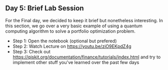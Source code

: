 ## Day 5: Brief Lab Session

For the Final day, we decided to keep it brief but nonetheless interesting. In this section, we go over a very basic example of using a quantum computing algorithm to solve a portfolio optimization problem. 

 - Step 1: Open the notebook (optional but prefered)
 - Step 2: Watch Lecture on https://youtu.be/ziO9EKpdZ4g
 - Step 3: Check out https://qiskit.org/documentation/finance/tutorials/index.html and try to implement other stuff you've learned over the past few days

